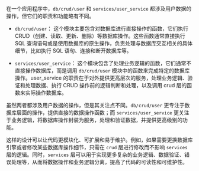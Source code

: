 在一个应用程序中，`db/crud/user` 和 `services/user_service` 都涉及用户数据的操作，但它们的职责和功能略有不同。

- `db/crud/user`： 这个模块主要包含对数据库进行直接操作的函数，它们执行 CRUD（创建、读取、更新、删除）等数据库操作。这些函数通常直接执行
  SQL 查询语句或是使用数据库的原生操作，负责处理与数据库交互相关的具体细节，比如执行 SQL 语句、连接和断开数据库等。

- `services/user_service`： 这个模块包含了处理业务逻辑的函数，它们通常不直接操作数据库，而是调用 `db/crud/user`
  模块中的函数来完成特定的数据库操作。user_service 的职责在于对外提供更高层次的服务，处理业务逻辑、验证和处理数据、执行 CRUD
  操作前的逻辑判断和处理，以及调用 crud 层的函数来实际操作数据库。

虽然两者都涉及用户数据的操作，但是其关注点不同。`db/crud/user`
更专注于数据库层面的操作，提供直接的数据操作函数；而 `services/user_service` 更关注于业务逻辑，将数据库操作封装为服务，处理和验证数据，并提供更高级别的功能。

这样的设计可以让代码更模块化、可扩展和易于维护。例如，如果需要更换数据库引擎或者修改某些数据库操作细节，只需在 `crud`
层进行修改而不影响 `services` 层的逻辑。同时，`services` 层可以用于实现更多复杂的业务逻辑、数据验证、错误处理等，从而将数据操作和业务逻辑分离，提高了代码的可读性和可维护性。